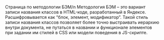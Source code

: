 Страница по методологии БЭМ/n
Методология БЭМ – это вариант записи названия классов в HTML-коде, разработанный в Яндексе. Расшифровывается как “блок, элемент, модификатор”. Такой стиль записи названия классов позволяет более точно выстраивать иерархию внутри документа, не путаться в названии и функционале элементов при задании им стилей в CSS или модели поведения в JS-скрипте.
